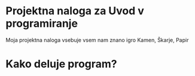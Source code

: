 # Projektna naloga za Uvod v programiranje
Moja projektna naloga vsebuje vsem nam znano igro Kamen, Škarje, Papir

# Kako deluje program?